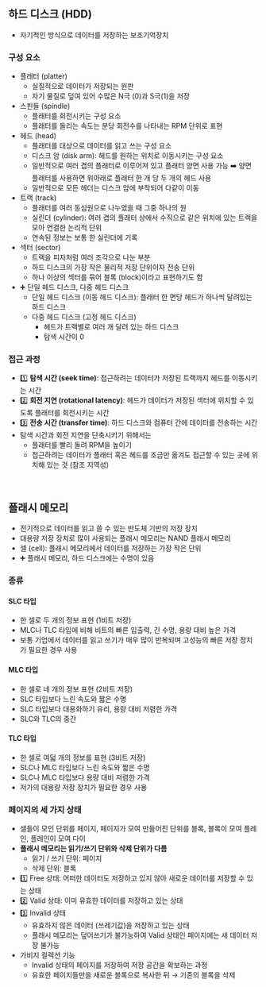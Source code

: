 ## 하드 디스크 (HDD)
- 자기적인 방식으로 데이터를 저장하는 보조기억장치
### 구성 요소
- 플래터 (platter)
  - 실질적으로 데이터가 저장되는 원판
  - 자기 물질로 덮여 있어 수많은 N극 (0)과 S극(1)을 저장
- 스핀들 (spindle)
  - 플래터를 회전시키는 구성 요소
  - 플래터를 돌리는 속도는 분당 회전수를 나타내는 RPM 단위로 표현
- 헤드 (head)
  - 플래터를 대상으로 데이터를 읽고 쓰는 구성 요소
  - 디스크 암 (disk arm): 헤드를 원하는 위치로 이동시키는 구성 요소
  - 일반적으로 여러 겹의 플래터로 이루어져 있고 플래터 양면 사용 가능 ➡️ 양면 플래터를 사용하면 위아래로 플래터 한 개 당 두 개의 헤드 사용
  - 일반적으로 모든 헤더는 디스크 암에 부착되어 다같이 이동
- 트랙 (track)
  - 플래터를 여러 동심원으로 나누었을 때 그중 하나의 원
  - 실린더 (cylinder): 여러 겹의 플래터 상에서 수직으로 같은 위치에 있는 트랙을 모아 연결한 논리적 단위
  - 연속된 정보는 보통 한 실린더에 기록
- 섹터 (sector)
  - 트랙을 피자처럼 여러 조각으로 나눈 부분
  - 하드 디스크의 가장 작은 물리적 저장 단위이자 전송 단위
  - 하나 이상의 섹터를 묶어 블록 (block)이라고 표현하기도 함
- ➕ 단일 헤드 디스크, 다중 헤드 디스크
  - 단일 헤드 디스크 (이동 헤드 디스크): 플래터 한 면당 헤드가 하나씩 달려있는 하드 디스크
  - 다중 헤드 디스크 (고정 헤드 디스크)
    - 헤드가 트랙별로 여러 개 달려 있는 하드 디스크
    - 탐색 시간이 0 
### 접근 과정
- 1️⃣ **탐색 시간 (seek time)**: 접근하려는 데이터가 저장된 트랙까지 헤드를 이동시키는 시간
- 2️⃣ **회전 지연 (rotational latency)**: 헤드가 데이터가 저장된 섹터에 위치할 수 있도록 플래터를 회전시키는 시간
- 3️⃣ **전송 시간 (transfer time)**: 하드 디스크와 컴퓨터 간에 데이터를 전송하는 시간
- 탐색 시간과 회전 지연을 단축시키기 위해서는
  - 플래터를 빨리 돌려 RPM을 높이기
  - 접근하려는 데이터가 플래터 혹은 헤드를 조금만 옮겨도 접근할 수 있는 곳에 위치해 있는 것 (참조 지역성)
<br/>

## 플래시 메모리
- 전기적으로 데이터를 읽고 쓸 수 있는 반도체 기반의 저장 장치
- 대용량 저장 장치로 많이 사용되는 플래시 메모리는 NAND 플래시 메모리
- 셀 (cell): 플래시 메모리에서 데이터를 저장하는 가장 작은 단위
- ➕ 플래시 메모리, 하드 디스크에는 수명이 있음
### 종류
#### SLC 타입
- 한 셀로 두 개의 정보 표현 (1비트 저장)
- MLC나 TLC 타입에 비해 비트의 빠른 입출력, 긴 수명, 용량 대비 높은 가격
- 보통 기업에서 데이터를 읽고 쓰기가 매우 많이 반복되며 고성능의 빠른 저장 장치가 필요한 경우 사용
#### MLC 타입
- 한 셀로 네 개의 정보 표현 (2비트 저장)
- SLC 타입보다 느린 속도와 짧은 수명
- SLC 타입보다 대용화하기 유리, 용량 대비 저렴한 가격
- SLC와 TLC의 중간 
#### TLC 타입
- 한 셀로 여덟 개의 정보를 표현 (3비트 저장)
- SLC나 MLC 타입보다 느린 속도와 짧은 수명
- SLC나 MLC 타입보다 용량 대비 저렴한 가격
- 저가의 대용량 저장 장치가 필요한 경우 사용
### 페이지의 세 가지 상태
- 셀들이 모인 단위를 페이지, 페이지가 모여 만들어진 단위를 블록, 블록이 모여 플레인, 플레인이 모여 다이
- **플래시 메모리는 읽기/쓰기 단위와 삭제 단위가 다름**
  - 읽기 / 쓰기 단위: 페이지 
  - 삭제 단위: 블록
- 1️⃣ Free 상태: 어떠한 데이터도 저장하고 있지 않아 새로운 데이터를 저장할 수 있는 상태
- 2️⃣ Valid 상태: 이미 유효한 데이터를 저장하고 있는 상태
- 3️⃣ Invalid 상태
    - 유효하지 않은 데이터 (쓰레기값)을 저장하고 있는 상태
    - 플래시 메모리는 덮어쓰기가 불가능하여 Valid 상태인 페이지에는 새 데이터 저장 불가능
- 가비지 컬렉션 기능
  - Invalid 상태의 페이지를 저장하여 저장 공간을 확보하는 과정 
  - 유효한 페이지들만을 새로운 블록으로 복사한 뒤 → 기존의 블록을 삭제 
